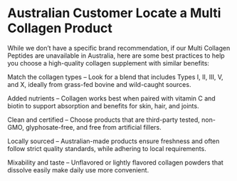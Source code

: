 # Australian Customer Locate a Multi Collagen Product

While we don’t have a specific brand recommendation, if our Multi Collagen Peptides are unavailable in Australia, here are some best practices to help you choose a high-quality collagen supplement with similar benefits:

Match the collagen types – Look for a blend that includes Types I, II, III, V, and X, ideally from grass-fed bovine and wild-caught sources.

Added nutrients – Collagen works best when paired with vitamin C and biotin to support absorption and benefits for skin, hair, and joints.

Clean and certified – Choose products that are third-party tested, non-GMO, glyphosate-free, and free from artificial fillers.

Locally sourced – Australian-made products ensure freshness and often follow strict quality standards, while adhering to local requirements.

Mixability and taste – Unflavored or lightly flavored collagen powders that dissolve easily make daily use more convenient.